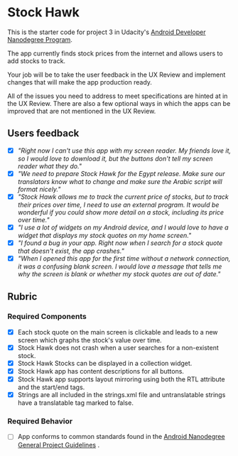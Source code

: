 # Stock Hawk

This is the starter code for project 3 in Udacity's [Android Developer Nanodegree Program](https://www.udacity.com/course/android-developer-nanodegree-by-google--nd801).

The app currently finds stock prices from the internet and allows users to add stocks to track.

Your job will be to take the user feedback in the UX Review and implement changes that will make the app production ready.

All of the issues you need to address to meet specifications are hinted at in the UX Review. There are also a few optional ways in which the apps can be improved that are not mentioned in the UX Review.

## Users feedback

- [x] *"Right now I can't use this app with my screen reader. My friends love it, so I would love to download it, but the buttons don't tell my screen reader what they do."*
- [x] *"We need to prepare Stock Hawk for the Egypt release. Make sure our translators know what to change and make sure the Arabic script will format nicely."*
- [X] *"Stock Hawk allows me to track the current price of stocks, but to track their prices over time, I need to use an external program. It would be wonderful if you could show more detail on a stock, including its price over time."*
- [x] *"I use a lot of widgets on my Android device, and I would love to have a widget that displays my stock quotes on my home screen."*
- [x] *"I found a bug in your app. Right now when I search for a stock quote that doesn't exist, the app crashes."*
- [X] *"When I opened this app for the first time without a network connection, it was a confusing blank screen. I would love a message that tells me why the screen is blank or whether my stock quotes are out of date."*

## Rubric
### Required Components
- [X] Each stock quote on the main screen is clickable and leads to a new screen which graphs the stock's value over time.
- [x] Stock Hawk does not crash when a user searches for a non-existent stock.
- [x] Stock Hawk Stocks can be displayed in a collection widget.
- [x] Stock Hawk app has content descriptions for all buttons.
- [x] Stock Hawk app supports layout mirroring using both the RTL attribute and the start/end tags.
- [x] Strings are all included in the strings.xml file and untranslatable strings have a translatable tag marked to false.

### Required Behavior
- [ ] App conforms to common standards found in the [Android Nanodegree General Project Guidelines](http://udacity.github.io/android-nanodegree-guidelines/core.html) .